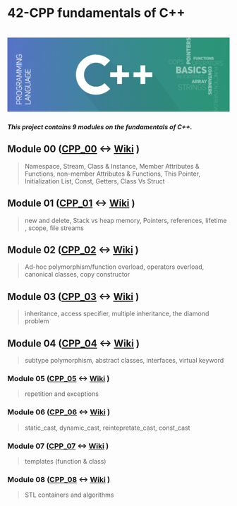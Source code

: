 # 42-CPP fundamentals of C++

<h1 align="center"><img src="https://github.com/ALI-BOULHAJAT/readme_img/blob/master/cpp%20Basics.png"></h1>

***This project contains 9 modules on the fundamentals of C++.***

## Module 00 ([CPP_00](https://github.com/ALI-BOULHAJAT/42-CPP/tree/main/Cpp_Module_00) <-> [Wiki](https://github.com/ALI-BOULHAJAT/42-CPP/wiki/Module00) ) 

> Namespace, Stream, Class & Instance, Member Attributes & Functions, non-member Attributes & Functions, This Pointer, Initialization List, Const, Getters, Class Vs Struct

## Module 01 ([CPP_01](https://github.com/ALI-BOULHAJAT/42-CPP/tree/main/Cpp_Module_01) <-> [Wiki](https://github.com/ALI-BOULHAJAT/42-CPP/wiki/Module01) )

> new and delete, Stack vs heap memory, Pointers, references, lifetime , scope, file streams

## Module 02 ([CPP_02](https://github.com/ALI-BOULHAJAT/42-CPP/tree/main/Cpp_Module_02) <-> [Wiki](https://github.com/ALI-BOULHAJAT/42-CPP/wiki/Module02) )

> Ad-hoc polymorphism/function overload, operators overload, canonical classes, copy constructor

## Module 03 ([CPP_03](https://github.com/ALI-BOULHAJAT/42-CPP/tree/main/Cpp_Module_03) <-> [Wiki](https://github.com/ALI-BOULHAJAT/42-CPP/wiki/Module03) )

> inheritance, access specifier, multiple inheritance, the diamond problem

## Module 04 ([CPP_04](https://github.com/ALI-BOULHAJAT/42-CPP/tree/main/Cpp_Module_04) <-> [Wiki](https://github.com/ALI-BOULHAJAT/42-CPP/wiki/Module04) )

> subtype polymorphism, abstract classes, interfaces, virtual keyword

### Module 05 ([CPP_05](https://github.com/ALI-BOULHAJAT/42-CPP/tree/main/Cpp_Module_05) <-> [Wiki](https://github.com/ALI-BOULHAJAT/42-CPP/wiki/Module05) )

> repetition and exceptions

### Module 06 ([CPP_06](https://github.com/ALI-BOULHAJAT/42-CPP/tree/main/Cpp_Module_06) <-> [Wiki](https://github.com/ALI-BOULHAJAT/42-CPP/wiki/Module06) )

> static_cast, dynamic_cast, reintepretate_cast, const_cast

### Module 07 ([CPP_07](https://github.com/ALI-BOULHAJAT/42-CPP/tree/main/Cpp_Module_07) <-> [Wiki](https://github.com/ALI-BOULHAJAT/42-CPP/wiki/Module07) )

> templates (function & class)

### Module 08 ([CPP_08](https://github.com/ALI-BOULHAJAT/42-CPP/tree/main/Cpp_Module_08) <-> [Wiki](https://github.com/ALI-BOULHAJAT/42-CPP/wiki/Module08) )

> STL containers and algorithms
